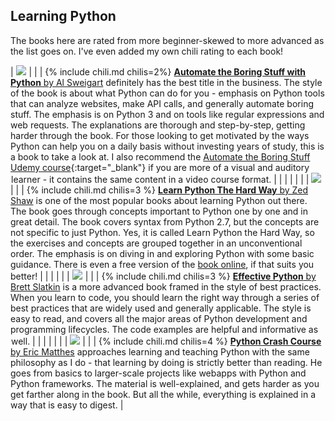 ## Learning Python

The books here are rated from more beginner-skewed to more advanced as the list goes on. I've even added my own chili rating to each book!

| <a target="_blank"  href="https://www.amazon.com/gp/product/1593275994/ref=as_li_tl?ie=UTF8&camp=1789&creative=9325&creativeASIN=1593275994&linkCode=as2&tag=practicepytho-20&linkId=dca583cb34a2e0df1172712722f3c0e1"><img border="0" src="//ws-na.amazon-adsystem.com/widgets/q?_encoding=UTF8&MarketPlace=US&ASIN=1593275994&ServiceVersion=20070822&ID=AsinImage&WS=1&Format=_SL160_&tag=practicepytho-20" ></a><img src="//ir-na.amazon-adsystem.com/e/ir?t=practicepytho-20&l=am2&o=1&a=1593275994" width="1" height="1" border="0" alt="" style="border:none !important; margin:0px !important;" /> | | | {% include chili.md chilis=2%} [**Automate the Boring Stuff with Python** by Al Sweigart](http://amzn.to/2j6UNsR) definitely has the best title in the business. The style of the book is about what Python can do for you - emphasis on Python tools that can analyze websites, make API calls, and generally automate boring stuff. The emphasis is on Python 3 and on tools like regular expressions and web requests. The explanations are thorough and step-by-step, getting harder through the book. For those looking to get motivated by the ways Python can help you on a daily basis without investing years of study, this is a book to take a look at. I also recommend the [Automate the Boring Stuff Udemy course](http://click.linksynergy.com/fs-bin/click?id=xcNOXHETw7Y&offerid=323058.3099&type=3&subid=0){:target="_blank"} if you are more of a visual and auditory learner - it contains the same content in a video course format. | 
| | | | |
| <a target="_blank"  href="https://www.amazon.com/gp/product/0321884914/ref=as_li_tl?ie=UTF8&camp=1789&creative=9325&creativeASIN=0321884914&linkCode=as2&tag=practicepytho-20&linkId=e208bed2e47b7699c0aa9f03af569eb6"><img border="0" src="//ws-na.amazon-adsystem.com/widgets/q?_encoding=UTF8&MarketPlace=US&ASIN=0321884914&ServiceVersion=20070822&ID=AsinImage&WS=1&Format=_SL160_&tag=practicepytho-20" ></a><img src="//ir-na.amazon-adsystem.com/e/ir?t=practicepytho-20&l=am2&o=1&a=0321884914" width="1" height="1" border="0" alt="" style="border:none !important; margin:0px !important; float: left" /> | | | {% include chili.md chilis=3 %} [**Learn Python The Hard Way** by Zed Shaw](http://amzn.to/2k2CSm9) is one of the most popular books about learning Python out there. The book goes through concepts important to Python one by one and in great detail. The book covers syntax from Python 2.7, but the concepts are not specific to just Python. Yes, it is called Learn Python the Hard Way, so the exercises and concepts are grouped together in an unconventional order. The emphasis is on diving in and exploring Python with some basic guidance. There is even a free version of the [book online](https://learnpythonthehardway.org/book/), if that suits you better! |
| | | | |
<a target="_blank"  href="https://www.amazon.com/gp/product/0134034287/ref=as_li_tl?ie=UTF8&camp=1789&creative=9325&creativeASIN=0134034287&linkCode=as2&tag=practicepytho-20&linkId=7668555a401fe5a88644e3cd71805bf5"><img border="0" src="//ws-na.amazon-adsystem.com/widgets/q?_encoding=UTF8&MarketPlace=US&ASIN=0134034287&ServiceVersion=20070822&ID=AsinImage&WS=1&Format=_SL160_&tag=practicepytho-20" ></a><img src="//ir-na.amazon-adsystem.com/e/ir?t=practicepytho-20&l=am2&o=1&a=0134034287" width="1" height="1" border="0" alt="" style="border:none !important; margin:0px !important;" /> | | | {% include chili.md chilis=3 %} [**Effective Python** by Brett Slatkin](http://amzn.to/2kbmRtC) is a more advanced book framed in the style of best practices. When you learn to code, you should learn the right way through a series of best practices that are widely used and generally applicable. The style is easy to read, and covers all the major areas of Python development and programming lifecycles. The code examples are helpful and informative as well. |
| | | | |
| <a target="_blank"  href="https://www.amazon.com/gp/product/1593276036/ref=as_li_tl?ie=UTF8&camp=1789&creative=9325&creativeASIN=1593276036&linkCode=as2&tag=practicepytho-20&linkId=213f202bab70181c22f66db2aeeef1e3"><img border="0" src="//ws-na.amazon-adsystem.com/widgets/q?_encoding=UTF8&MarketPlace=US&ASIN=1593276036&ServiceVersion=20070822&ID=AsinImage&WS=1&Format=_SL160_&tag=practicepytho-20" ></a><img src="//ir-na.amazon-adsystem.com/e/ir?t=practicepytho-20&l=am2&o=1&a=1593276036" width="1" height="1" border="0" alt="" style="border:none !important; margin:0px !important; float: left" /> | | | {% include chili.md chilis=4 %} [**Python Crash Course** by Eric Matthes](http://amzn.to/2j6WSEM) approaches learning and teaching Python with the same philosophy as I do - that learning by doing is strictly better than reading. He goes from basics to larger-scale projects like webapps with Python and Python frameworks. The material is well-explained, and gets harder as you get farther along in the book. But all the while, everything is explained in a way that is easy to digest. |